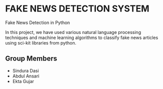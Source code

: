 
# FAKE NEWS DETECTION SYSTEM

Fake News Detection in Python

In this project, we have used various natural language processing techniques and machine learning algorithms to classify fake news articles using sci-kit libraries from python.


## Group Members
- Sindura Dasi
- Abdul Ansari
- Ekta Gujar





